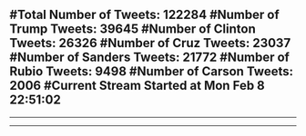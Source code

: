 #Total Number of Tweets: 122284 
#Number of Trump Tweets: 39645
#Number of Clinton Tweets: 26326
#Number of Cruz Tweets: 23037
#Number of Sanders Tweets: 21772
#Number of Rubio Tweets: 9498
#Number of Carson Tweets: 2006
#Current Stream Started at Mon Feb  8 22:51:02
---
---
---
